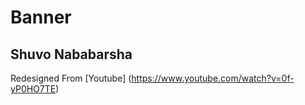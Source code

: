 # Banner

## Shuvo Nababarsha
Redesigned From [Youtube] (https://www.youtube.com/watch?v=0f-yP0HO7TE)
